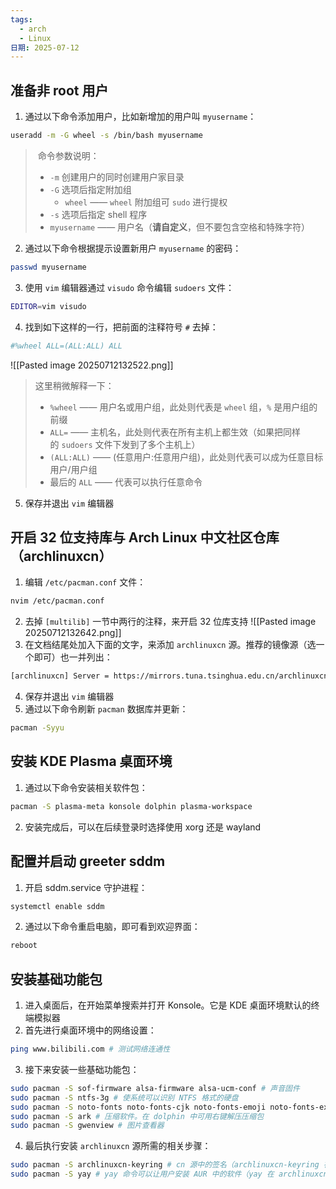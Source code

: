 ```yaml
---
tags:
  - arch
  - Linux
日期: 2025-07-12
---
```


## 准备非 root 用户
1. 通过以下命令添加用户，比如新增加的用户叫 `myusername`：
```bash
useradd -m -G wheel -s /bin/bash myusername
```
>  命令参数说明：
> - `-m` 创建用户的同时创建用户家目录
> - `-G` 选项后指定附加组
>     - `wheel` —— `wheel` 附加组可 `sudo` 进行提权
> - `-s` 选项后指定 shell 程序
> - `myusername` —— 用户名（**请自定义**，但不要包含空格和特殊字符）

2. 通过以下命令根据提示设置新用户 `myusername` 的密码：
```bash
passwd myusername
```
3. 使用 `vim` 编辑器通过 `visudo` 命令编辑 `sudoers` 文件：
```bash
EDITOR=vim visudo
```
4. 找到如下这样的一行，把前面的注释符号 `#` 去掉：
```bash
#%wheel ALL=(ALL:ALL) ALL
```
![[Pasted image 20250712132522.png]]
> 这里稍微解释一下：
> - `%wheel` —— 用户名或用户组，此处则代表是 `wheel` 组，`%` 是用户组的前缀
> - `ALL=` —— 主机名，此处则代表在所有主机上都生效（如果把同样的 `sudoers` 文件下发到了多个主机上）
> - `(ALL:ALL)` —— (任意用户:任意用户组)，此处则代表可以成为任意目标用户/用户组
> - 最后的 `ALL` —— 代表可以执行任意命令

5. 保存并退出 `vim` 编辑器
## 开启 32 位支持库与 Arch Linux 中文社区仓库（archlinuxcn）
1. 编辑 `/etc/pacman.conf` 文件：
```bash
nvim /etc/pacman.conf
```
2. 去掉 `[multilib]` 一节中两行的注释，来开启 32 位库支持
![[Pasted image 20250712132642.png]]
3. 在文档结尾处加入下面的文字，来添加 `archlinuxcn` 源。推荐的镜像源（选一个即可）也一并列出：
```bash
[archlinuxcn] Server = https://mirrors.tuna.tsinghua.edu.cn/archlinuxcn/$arch # 清华大学开源软件镜像站
```
4. 保存并退出 `vim` 编辑器
5. 通过以下命令刷新 `pacman` 数据库并更新：
```bash
pacman -Syyu
```
## 安装 KDE Plasma 桌面环境
1. 通过以下命令安装相关软件包：
```bash
pacman -S plasma-meta konsole dolphin plasma-workspace
```
2. 安装完成后，可以在后续登录时选择使用 xorg 还是 wayland
## 配置并启动 greeter sddm
1. 开启 sddm.service 守护进程：
```bash
systemctl enable sddm
```
2. 通过以下命令重启电脑，即可看到欢迎界面：
```bash
reboot
```
## 安装基础功能包
1. 进入桌面后，在开始菜单搜索并打开 Konsole。它是 KDE 桌面环境默认的终端模拟器
2. 首先进行桌面环境中的网络设置：
```bash
ping www.bilibili.com # 测试网络连通性
```
3. 接下来安装一些基础功能包：
```bash
sudo pacman -S sof-firmware alsa-firmware alsa-ucm-conf # 声音固件
sudo pacman -S ntfs-3g # 使系统可以识别 NTFS 格式的硬盘
sudo pacman -S noto-fonts noto-fonts-cjk noto-fonts-emoji noto-fonts-extra # 安装谷歌开源字体及表情
sudo pacman -S ark # 压缩软件。在 dolphin 中可用右键解压压缩包
sudo pacman -S gwenview # 图片查看器
```
4. 最后执行安装 `archlinuxcn` 源所需的相关步骤：
```bash
sudo pacman -S archlinuxcn-keyring # cn 源中的签名（archlinuxcn-keyring 在 archlinuxcn）
sudo pacman -S yay # yay 命令可以让用户安装 AUR 中的软件（yay 在 archlinuxcn）
```
